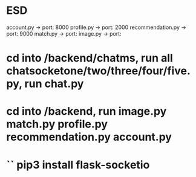 # ESD

account.py -> port: 8000
profile.py -> port: 2000
recommendation.py -> port: 9000
match.py -> port:
image.py -> port:
# cd into /backend/chatms, run all chatsocketone/two/three/four/five.py, run chat.py
# cd into /backend, run image.py match.py profile.py recommendation.py account.py
# `` pip3 install flask-socketio
